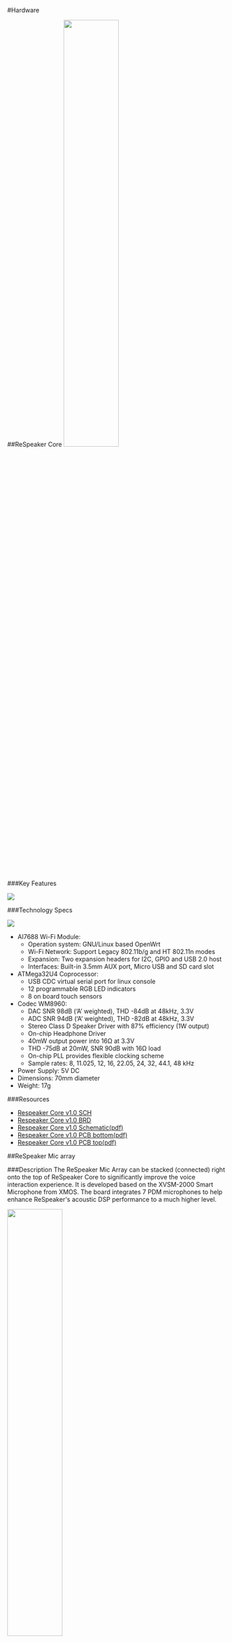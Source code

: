 #Hardware

##ReSpeaker Core
<img src="https://statics3.seeedstudio.com/seeed/img/2016-09/EYmleODafL5rcUKhEV5FRzgO.jpg" 
width="50%" height="50%">

###Key Features

![](https://www.seeedstudio.com/upload/image/20161011/1476169138612844.jpg)

###Technology Specs

![](https://www.seeedstudio.com/upload/image/20161010/1476090344476240.jpg)

- AI7688 Wi-Fi Module:
  - Operation system: GNU/Linux based OpenWrt
  - Wi-Fi Network: Support Legacy 802.11b/g and HT 802.11n modes
  - Expansion: Two expansion headers for I2C, GPIO and USB 2.0 host
  - Interfaces: Built-in 3.5mm AUX port, Micro USB and SD card slot
- ATMega32U4 Coprocessor:
  - USB CDC virtual serial port for linux console
  - 12 programmable RGB LED indicators
  - 8 on board touch sensors
- Codec WM8960:
  - DAC SNR 98dB (‘A’ weighted), THD -84dB at 48kHz, 3.3V  
  - ADC SNR 94dB (‘A’ weighted), THD -82dB at 48kHz, 3.3V  
  - Stereo Class D Speaker Driver with 87% efficiency (1W output)  
  - On-chip Headphone Driver  
  - 40mW output power into 16Ω at 3.3V  
  - THD -75dB at 20mW, SNR 90dB with 16Ω load  
  - On-chip PLL provides flexible clocking scheme  
  - Sample rates: 8, 11.025, 12, 16, 22.05, 24, 32, 44.1, 48 kHz
- Power Supply: 5V DC  
- Dimensions: 70mm diameter  
- Weight: 17g 

###Resources

- [Respeaker Core v1.0 SCH](https://github.com/respeaker/get_started_with_respeaker/blob/master/files/RespeakerCorev1.0_SCH.sch)
- [Respeaker Core v1.0 BRD](https://github.com/respeaker/get_started_with_respeaker/blob/master/files/RespeakerCorev1.0_BRD.brd)
- [Respeaker Core v1.0 Schematic(pdf)](https://github.com/respeaker/get_started_with_respeaker/blob/master/files/RespeakerCorev1.0_Schematic(pdf).pdf)
- [Respeaker Core v1.0 PCB bottom(pdf)](https://github.com/respeaker/get_started_with_respeaker/blob/master/files/RespeakerCorev1.0_PCB_bottom.pdf)
- [Respeaker Core v1.0 PCB top(pdf)](https://github.com/respeaker/get_started_with_respeaker/blob/master/files/RespeakerCorev1.0_PCB_top.pdf)




##ReSpeaker Mic array

###Description
The ReSpeaker Mic Array can be stacked (connected) right onto the top of ReSpeaker Core to significantly improve the voice interaction experience. It is developed based on the XVSM-2000 Smart Microphone from XMOS. The board integrates 7 PDM microphones to help enhance ReSpeaker's acoustic DSP performance to a much higher level.

<img src="https://statics3.seeedstudio.com/seeed/img/2016-09/Eb4RjfA2jaWSQn6h1nEN4JNe.jpg" 
width="50%" height="50%">

###Key Features

- Far-field Voice Capture
- Acoustic Source Localization
- Beamforming
- Noise Suppression
- De-reverberation


###Technology Specs

![](https://www.seeedstudio.com/upload/image/20161010/1476085761315357.jpg)

- XVSM-2000 with 16 cores inside:
  - 16 real-time logical cores on 2 xCore tiles.
  - Cores share up to 2000 MIPS in dual issue mode.
  - 512KB internal single-cycle SRAM and 2MB built-in flash. 
  - 16KB internal OTP (max 8KB per tile),
  - USB PHY, fully compliant with USB 2.0 specification.
  - Programmable I/O.
  - Supply DFU Mode.
- 7 Digital Microphones: 
  - far field voice recognition or sound localization usefulness.
  - ST MP34DT01-M.
  - -26 dBFS sensitivity.
  - 120 dBSPL acoustic overload point.
  - 61 dB signal-to-noise ratio.
  - Omnidirectional sensitivity.
  - PDM output.
- 12 RGB LEDs: 
  - 256 levels brightness.
  - 800kHz line data transmission.
- Audio output: 
  - On board 3.5mm Aux output.
  - Cirrus DAC CS43L32.
  - 24 or 16bit 16kHz stereo output.
  - 88 mW Power Into Stereo 16 Ω @ 2.5 V.
- Clock Sync：
  - On board PLL.
  - Programmable sample clock for DAC,MIC.
	(Disable if DSP is used in XVSM-2000).
- Power supply: 
  - 5V supply from Micro USB or expansion header. 
- Size: 
  - Diameter 70mm.
- Weight: 
  - 15.25g

##ReSpeaker Grove Extension Board

###Description
The Grove extension board can be stacked (connected) right onto the top of ReSpeaker. It brings even more possibilities as you can connect various Grove sensors and actuators to extend ReSpeaker’s capabilities. The board provides up to 10 Grove ports for interfacing with a range of plug-n-play Grove sensors and actuators.

<img src="https://statics3.seeedstudio.com/seeed/img/2016-09/JUrDDjfUKYhMjGZRszWnZ9U8.jpg" 
width="50%" height="50%">

###Key Features

- Up to 10 Grove Ports

- Stackable with ReSpeaker Core and ReSpeaker Mic Array

###Technology Specs

![](https://www.seeedstudio.com/upload/image/20161010/1476086262368352.jpg)

- Grove Ports: 10
- Digital I/Os: 3
- Analog I/Os: 4
- I2C Interface: 2
- UART: 1
- Dimensions: 70mm (Diameter)
- Weight: 15.25g


#Software

##OpenWrt

<img src="https://github.com/respeaker/get_started_with_respeaker/blob/master/img/openwrtlogo.png?raw=true" 
width="50%" height="50%">

ReSpeaker runs a distribution of Linux called [OpenWrt](https://openwrt.org/) on AI7688 Wi-Fi Module.


##Arduino

<img src="https://github.com/respeaker/get_started_with_respeaker/blob/master/img/arduinoide.png?raw=true" 
width="50%" height="50%">

The ATMega32U4 Coprocessor on ReSpeaker is programmed using the [Arduino Software(IDE) 1.6.8+](https://www.arduino.cc/en/Main/Software). 
